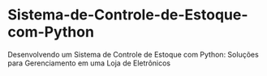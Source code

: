 # Sistema-de-Controle-de-Estoque-com-Python
Desenvolvendo um Sistema de Controle de Estoque com Python: Soluções para Gerenciamento em uma Loja de Eletrônicos
